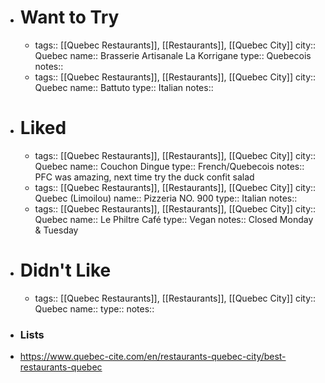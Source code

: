 - # Want to Try
	- tags:: [[Quebec Restaurants]], [[Restaurants]], [[Quebec City]] 
	  city:: Quebec
	  name::  Brasserie Artisanale La Korrigane 
	  type:: Quebecois
	  notes::
	- tags:: [[Quebec Restaurants]], [[Restaurants]], [[Quebec City]] 
	  city:: Quebec
	  name:: Battuto
	  type:: Italian
	  notes::
- # Liked
	- tags:: [[Quebec Restaurants]], [[Restaurants]], [[Quebec City]] 
	  city:: Quebec
	  name:: Couchon Dingue
	  type:: French/Quebecois
	  notes:: PFC was amazing, next time try the duck confit salad
	- tags:: [[Quebec Restaurants]], [[Restaurants]], [[Quebec City]] 
	  city:: Quebec (Limoilou)
	  name:: Pizzeria NO. 900
	  type:: Italian
	  notes::
	- tags:: [[Quebec Restaurants]], [[Restaurants]], [[Quebec City]] 
	  city:: Quebec
	  name:: Le Philtre Café
	  type:: Vegan
	  notes:: Closed Monday & Tuesday
- # Didn't Like
	- tags:: [[Quebec Restaurants]], [[Restaurants]], [[Quebec City]] 
	  city:: Quebec
	  name::
	  type::
	  notes::
- ### Lists
- https://www.quebec-cite.com/en/restaurants-quebec-city/best-restaurants-quebec